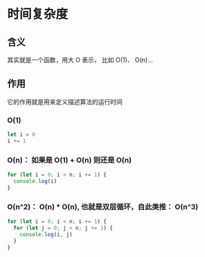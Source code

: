 # 时间复杂度

## 含义

其实就是一个函数，用大 O 表示， 比如 O(1)、 O(n)...

## 作用

它的作用就是用来定义描述算法的运行时间

### O(1)

```javascript
let i = 0
i += 1
```

### O(n)： 如果是 O(1) + O(n) 则还是 O(n)

```javascript
for (let i = 0; i < n; i += 1) {
  console.log(i)
}
```

### O(n^2)： O(n) \* O(n), 也就是双层循环，自此类推： O(n^3)

```javascript
for (let i = 0; i < n; i += 1) {
  for (let j = 0; j < n; j += 1) {
    console.log(i, j)
  }
}
```
